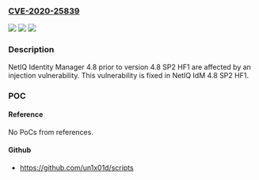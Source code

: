 ### [CVE-2020-25839](https://cve.mitre.org/cgi-bin/cvename.cgi?name=CVE-2020-25839)
![](https://img.shields.io/static/v1?label=Product&message=NetIQ%20Identity%20Manager&color=blue)
![](https://img.shields.io/static/v1?label=Version&message=All%20versions%20in%20the%204.8%20line%20prior%20to%20version%204.8%20Service%20Pack%202%20HotFix%201%20&color=brightgreen)
![](https://img.shields.io/static/v1?label=Vulnerability&message=Injection%20attack&color=brightgreen)

### Description

NetIQ Identity Manager 4.8 prior to version 4.8 SP2 HF1 are affected by an injection vulnerability. This vulnerability is fixed in NetIQ IdM 4.8 SP2 HF1.

### POC

#### Reference
No PoCs from references.

#### Github
- https://github.com/un1x01d/scripts

